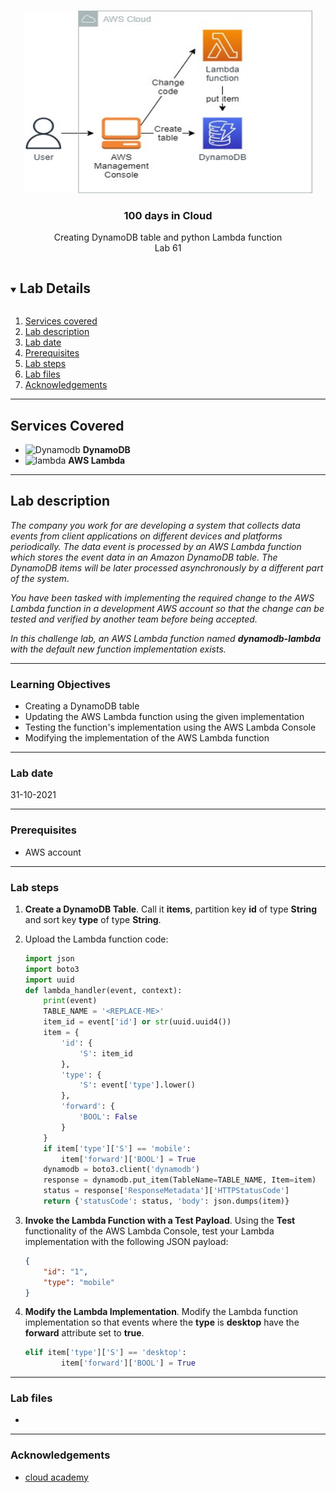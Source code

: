 

<br />

<p align="center">
  <a href="img/">
    <img src="img/lab61_diagram.jpg" alt="cloudofthings" width="462" height="292">
  </a>
  <h3 align="center">100 days in Cloud</h3>
<p align="center">
    Creating DynamoDB table and python Lambda function
    <br />
    Lab 61
    <br />
  </p>




</p>

<details open="open">
  <summary><h2 style="display: inline-block">Lab Details</h2></summary>
  <ol>
    <li><a href="#services-covered">Services covered</a>
    <li><a href="#lab-description">Lab description</a></li>
    </li>
    <li><a href="#lab-date">Lab date</a></li>
    <li><a href="#prerequisites">Prerequisites</a></li>    
    <li><a href="#lab-steps">Lab steps</a></li>
    <li><a href="#lab-files">Lab files</a></li>
    <li><a href="#acknowledgements">Acknowledgements</a></li>
  </ol>
</details>

---

## Services Covered
* ![Dynamodb](https://github.com/CloudedThings/100-Days-in-Cloud/blob/main/images/dynamodb.png) **DynamoDB**
* ![lambda](https://github.com/CloudedThings/100-Days-in-Cloud/blob/main/images/AWS_Lambda.png) **AWS Lambda**

---

## Lab description

*The company you work for are developing a system that collects data events from client applications on different devices and platforms periodically. The data event is processed by an AWS Lambda function which stores the event data in an Amazon DynamoDB table. The DynamoDB items will be later processed asynchronously by a different part of the system*.

*You have been tasked with implementing the required change to the AWS Lambda function in a development AWS account so that the change can be tested and verified by another team before being accepted.*

*In this challenge lab, an AWS Lambda function named **dynamodb-lambda** with the default new function implementation exists.*

---


### Learning Objectives

* Creating a DynamoDB table
* Updating the AWS Lambda function using the given implementation
* Testing the function's implementation using the AWS Lambda Console
* Modifying the implementation of the AWS Lambda function

---


### Lab date
31-10-2021

---

### Prerequisites
* AWS account

---

### Lab steps
1. **Create a DynamoDB Table**. Call it **items**, partition key **id** of type **String** and sort key **type** of type **String**.

2. Upload the Lambda function code:

   ```python
   import json
   import boto3
   import uuid
   def lambda_handler(event, context):
       print(event)
       TABLE_NAME = '<REPLACE-ME>'
       item_id = event['id'] or str(uuid.uuid4())
       item = {
           'id': {
               'S': item_id
           },
           'type': {
               'S': event['type'].lower()
           },
           'forward': {
               'BOOL': False
           }
       }
       if item['type']['S'] == 'mobile':
           item['forward']['BOOL'] = True
       dynamodb = boto3.client('dynamodb')
       response = dynamodb.put_item(TableName=TABLE_NAME, Item=item)
       status = response['ResponseMetadata']['HTTPStatusCode']
       return {'statusCode': status, 'body': json.dumps(item)}
   ```

3. **Invoke the Lambda Function with a Test Payload**. Using the **Test** functionality of the AWS Lambda Console, test your Lambda implementation with the following JSON payload:

   ```json
   { 
       "id": "1", 
       "type": "mobile" 
   }
   ```

4. **Modify the Lambda Implementation**. Modify the Lambda function implementation so that events where the **type** is **desktop** have the **forward** attribute set to **true**.

   ```python
   elif item['type']['S'] == 'desktop':
           item['forward']['BOOL'] = True
   ```

   

---

### Lab files
* 
---

### Acknowledgements
* [cloud academy](https://cloudacademy.com/lab-challenge/amazon-dynamo-db-and-aws-lambda-challenge/)

